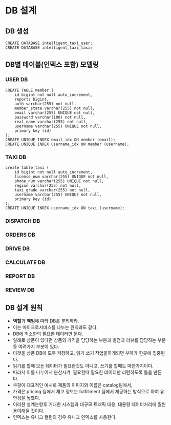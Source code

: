# DB 설계

## DB 생성
```
CREATE DATABASE intelligent_taxi_user;
CREATE DATABASE intelligent_taxi_taxi;
```

## DB별 테이블(인덱스 포함) 모델링
### USER DB
```
CREATE TABLE member (
    id bigint not null auto_increment,
    reports bigint,
    auth varchar(255) not null,
    member_state varchar(255) not null,
    email varchar(255) UNIQUE not null,
    password varchar(100) not null,
    real_name varchar(255) not null,
    username varchar(255) UNIQUE not null,
    primary key (id)
);
CREATE UNIQUE INDEX email_idx ON member (email);
CREATE UNIQUE INDEX username_idx ON member (username);
```
### TAXI DB
```
create table taxi (
    id bigint not null auto_increment,
    license_num varchar(255) UNIQUE not null,
    phone_num varchar(255) UNIQUE not null,
    region varchar(255) not null,
    taxi_grade varchar(255) not null,
    username varchar(255) UNIQUE not null,
    primary key (id)
);
CREATE UNIQUE INDEX username_idx ON taxi (username);
```
### DISPATCH DB
### ORDERS DB
### DRIVE DB
### CALCULATE DB
### REPORT DB
### REVIEW DB


## DB 설계 원칙
* **역할**과 **책임**에 따라 DB를 분리하라.
* 이는 마이크로서비스를 나누는 원칙과도 같다.
* DB에 최소한의 필요한 데이터만 둔다.
* 일례로 상품이 있다면 상품의 가격을 담당하는 부분과 별점과 리뷰를 담당하는 부분 등 여려가지 부분이 있다.
* 이것을 상품 DB에 모두 저장하고, 읽기 쓰기 작업을하게되면 부하가 한곳에 집중된다.
* 읽기를 할때 모든 데이터가 필요한것도 아니고, 쓰기를 할때도 마찬가지이다.
* 따라서 이를 나누어서 분산시켜, 필요할때 필요한 데이터만 리턴하도록 틀을 만든다.
* 쿠팡이 대표적인 예시로 제품의 이미지와 이름은 catalog팀에서,
* 가격은 pricing 팀에서 재고 정보는 fulfillment 팀에서 제공하는 방식으로 하여 유연성을 높였다.
* 이러한 설계는향후 거대한 시스템과 대규모 트래픽 대응, 대용량 데이터처리에 훨씬 용이해질 것이다.
* 인덱스는 유니크 컬럼의 경우 유니크 인덱스를 사용한다.